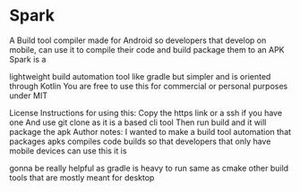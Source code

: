 # Spark
A Build tool compiler made for Android so developers that develop on mobile, can use it to compile their code and build package them to an APK Spark is a 

lightweight build automation tool like gradle but simpler and is oriented through Kotlin You are free to use this for commercial or personal purposes under MIT 

License Instructions for using this: Copy the https link or a ssh if you have one And use git clone as it is a based cli tool Then run build and it will package the apk
Author notes: I wanted to make a build tool automation that packages apks compiles code builds so that developers that only have mobile devices can use this it is

gonna be really helpful as gradle is heavy to run same as cmake other build tools that are mostly meant for desktop
